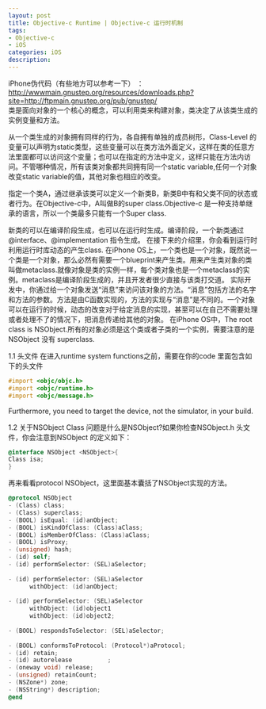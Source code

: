 ```yaml
---
layout: post
title: Objective-c Runtime | Objective-c 运行时机制
tags:
- Objective-c
- iOS
categories: iOS
description: 
---
```

iPhone伪代码（有些地方可以参考一下） ： http://wwwmain.gnustep.org/resources/downloads.php?site=http://ftpmain.gnustep.org/pub/gnustep/   
类是面向对象的一个核心的概念，可以利用类来构建对象，类决定了从该类生成的实例变量和方法。

   从一个类生成的对象拥有同样的行为，各自拥有单独的成员树形，Class-Level 的变量可以声明为static类型，这些变量可以在类方法外面定义，这样在类的任意方法里面都可以访问这个变量；也可以在指定的方法中定义，这样只能在方法内访问。不管哪种情况，所有该类对象都共同拥有同一个static variable,任何一个对象改变static variable的值，其他对象也相应的改变。

   指定一个类A，通过继承该类可以定义一个新类B，新类B中有和父类不同的状态或者行为。在Objective-c中，A叫做B的super class.Objective-c 是一种支持单继承的语言，所以一个类最多只能有一个Super class.

   新类的可以在编译阶段生成，也可以在运行时生成。编译阶段，一个新类通过@interface、@implementation 指令生成。 在接下来的介绍里，你会看到运行时利用运行时库动态的产生class.
   在iPhone OS上，一个类也是一个对象，既然说一个类是一个对象，那么必然有需要一个blueprint来产生类。用来产生类对象的类叫做metaclass.就像对象是类的实例一样，每个类对象也是一个metaclass的实例。metaclass是编译阶段生成的，并且开发者很少直接与该类打交道。
   实际开发中，你通过给一个对象发送“消息”来访问该对象的方法。“消息”包括方法的名字和方法的参数。方法是由C函数实现的，方法的实现与“消息”是不同的。一个对象可以在运行的时候，动态的改变对于给定消息的实现，甚至可以在自己不需要处理或者处理不了的情况下，把消息传递给其他的对象。
   在iPhone OS中，The root class is NSObject.所有的对象必须是这个类或者子类的一个实例，需要注意的是NSObject 没有 superclass.

 1.1 头文件
  在进入runtime system functions之前，需要在你的code 里面包含如下的头文件
```objective-c
#import <objc/objc.h>
#import <objc/runtime.h>
#import <objc/message.h>
```
 Furthermore, you need to target the device, not the simulator, in your build.

1.2 关于NSObject Class 
 问题是什么是NSObject?如果你检查NSObject.h 头文件，你会注意到NSObject 的定义如下：


```objective-c
@interface NSObject <NSObject>{
Class isa;
}
```
   再来看看protocol NSObject，这里面基本囊括了NSObject实现的方法。
```objective-c
@protocol NSObject
- (Class) class;           
- (Class) superclass;          
- (BOOL) isEqual: (id)anObject;    
- (BOOL) isKindOfClass: (Class)aClass; 
- (BOOL) isMemberOfClass: (Class)aClass;
- (BOOL) isProxy;          
- (unsigned) hash;         
- (id) self;               
- (id) performSelector: (SEL)aSelector;
 
- (id) performSelector: (SEL)aSelector
      withObject: (id)anObject;
 
- (id) performSelector: (SEL)aSelector
      withObject: (id)object1
      withObject: (id)object2;
 
- (BOOL) respondsToSelector: (SEL)aSelector;
 
- (BOOL) conformsToProtocol: (Protocol*)aProtocol;
- (id) retain;             
- (id) autorelease          ;
- (oneway void) release;       
- (unsigned) retainCount;      
- (NSZone*) zone;          
- (NSString*) description;     
@end
```